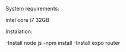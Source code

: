 System requirements:

intel core i7
32GB


Instalation:

-Install node js
-npm install
-Install expo router 

 
